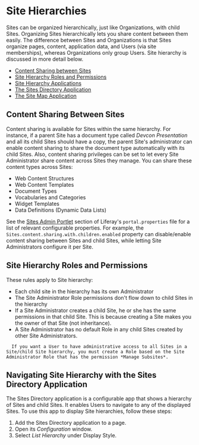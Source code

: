 # Site Hierarchies

Sites can be organized hierarchically, just like Organizations, with child Sites. Organizing Sites hierarchically lets you share content between them easily. The difference between Sites and Organizations is that Sites organize pages, content, application data, and Users (via site memberships), whereas Organizations only group Users. Site hierarchy is discussed in more detail below.

-   [Content Sharing between Sites](#content-sharing-between-sites)
-   [Site Hierarchy Roles and Permissions](#site-hierarchy-roles-and-permissions)
-   [Site Hierarchy Applications](#site-hierarchy-applications)
-   [The Sites Directory Application](#the-sites-directory-application)
-   [The Site Map Application](#the-site-map-application)

## Content Sharing Between Sites

Content sharing is available for Sites within the same hierarchy. For instance, if a parent Site has a document type called _Devcon Presentation_ and all its child Sites should have a copy, the parent Site's administrator can enable content sharing to share the document type automatically with its child Sites. Also, content sharing privileges can be set to let every Site Administrator share content across Sites they manage. You can share these content types across Sites:

-   Web Content Structures
-   Web Content Templates
-   Document Types
-   Vocabularies and Categories
-   Widget Templates
-   Data Definitions (Dynamic Data Lists)

See the [Sites Admin Portlet](https://docs.liferay.com/portal/7.3-latest/propertiesdoc/portal.properties.html#Sites%20Admin%20Portlet) section of Liferay's `portal.properties` file for a list of relevant configurable properties. For example, the `Sites.content.sharing.with.children.enabled` property can disable/enable content sharing between Sites and child Sites, while letting Site Administrators configure it per Site.

## Site Hierarchy Roles and Permissions

These rules apply to Site hierarchy:

-   Each child site in the hierarchy has its own Administrator
-   The Site Administrator Role permissions don't flow down to child Sites in the hierarchy
-   If a Site Administrator creates a child Site, he or she has the same permissions in that child Site. This is because creating a Site makes you the owner of that Site (not inheritance).
-   A Site Administrator has no default Role in any child Sites created by other Site Administrators.

```note::
  If you want a User to have administrative access to all Sites in a Site/child Site hierarchy, you must create a Role based on the Site Administrator Role that has the permission *Manage Subsites*.
```

## Navigating Site Hierarchy with the Sites Directory Application

The Sites Directory application is a configurable app that shows a hierarchy of Sites and child Sites. It enables Users to navigate to any of the displayed Sites. To use this app to display Site hierarchies, follow these steps:

1. Add the Sites Directory application to a page.
1. Open its _Configuration_ window.
1. Select _List Hierarchy_ under Display Style.

